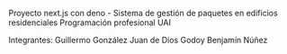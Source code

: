 Proyecto next.js con deno - Sistema de gestión de paquetes en edificios residenciales
Programación profesional UAI

Integrantes:
Guillermo González
Juan de Dios Godoy
Benjamín Núñez